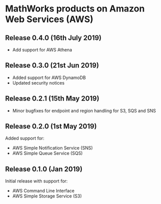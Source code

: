 # MathWorks products on Amazon Web Services (AWS)

## Release 0.4.0 (16th July 2019)
* Add support for AWS Athena

## Release 0.3.0 (21st Jun 2019)
* Added support for AWS DynamoDB
* Updated security notices

## Release 0.2.1 (15th May 2019)
* Minor bugfixes for endpoint and region handling for S3, SQS and SNS

## Release 0.2.0 (1st May 2019)
Added support for: 
* AWS Simple Notification Service (SNS)
* AWS Simple Queue Service (SQS)

## Release 0.1.0 (Jan 2019)
Initial release with support for:

* AWS Command Line Interface
* AWS Simple Storage Service (S3)
